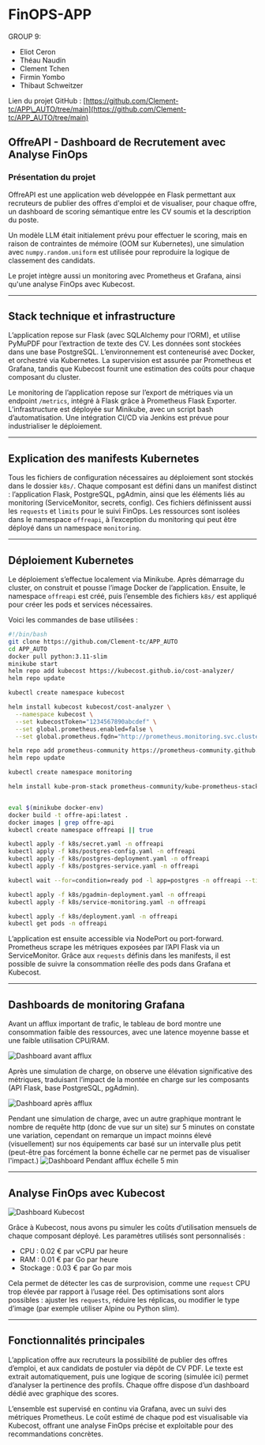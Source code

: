 # FinOPS-APP
GROUP 9:
- Eliot Ceron
- Théau Naudin
- Clement Tchen
- Firmin Yombo
- Thibaut Schweitzer

Lien du projet GitHub : [https://github.com/Clement-tc/APP\_AUTO/tree/main](https://github.com/Clement-tc/APP_AUTO/tree/main)

## OffreAPI - Dashboard de Recrutement avec Analyse FinOps

### Présentation du projet

OffreAPI est une application web développée en Flask permettant aux recruteurs de publier des offres d'emploi et de visualiser, pour chaque offre, un dashboard de scoring sémantique entre les CV soumis et la description du poste.

Un modèle LLM était initialement prévu pour effectuer le scoring, mais en raison de contraintes de mémoire (OOM sur Kubernetes), une simulation avec `numpy.random.uniform` est utilisée pour reproduire la logique de classement des candidats.

Le projet intègre aussi un monitoring avec Prometheus et Grafana, ainsi qu'une analyse FinOps avec Kubecost.

---

## Stack technique et infrastructure

L’application repose sur Flask (avec SQLAlchemy pour l’ORM), et utilise PyMuPDF pour l’extraction de texte des CV. Les données sont stockées dans une base PostgreSQL. L’environnement est conteneurisé avec Docker, et orchestré via Kubernetes. La supervision est assurée par Prometheus et Grafana, tandis que Kubecost fournit une estimation des coûts pour chaque composant du cluster.

Le monitoring de l’application repose sur l’export de métriques via un endpoint `/metrics`, intégré à Flask grâce à Prometheus Flask Exporter. L’infrastructure est déployée sur Minikube, avec un script bash d’automatisation. Une intégration CI/CD via Jenkins est prévue pour industrialiser le déploiement.

---

## Explication des manifests Kubernetes

Tous les fichiers de configuration nécessaires au déploiement sont stockés dans le dossier `k8s/`. Chaque composant est défini dans un manifest distinct : l’application Flask, PostgreSQL, pgAdmin, ainsi que les éléments liés au monitoring (ServiceMonitor, secrets, config). Ces fichiers définissent aussi les `requests` et `limits` pour le suivi FinOps. Les ressources sont isolées dans le namespace `offreapi`, à l’exception du monitoring qui peut être déployé dans un namespace `monitoring`.

---

## Déploiement Kubernetes

Le déploiement s’effectue localement via Minikube. Après démarrage du cluster, on construit et pousse l’image Docker de l’application. Ensuite, le namespace `offreapi` est créé, puis l’ensemble des fichiers `k8s/` est appliqué pour créer les pods et services nécessaires.

Voici les commandes de base utilisées :

```bash
#!/bin/bash
git clone https://github.com/Clement-tc/APP_AUTO 
cd APP_AUTO
docker pull python:3.11-slim
minikube start 
helm repo add kubecost https://kubecost.github.io/cost-analyzer/
helm repo update

kubectl create namespace kubecost

helm install kubecost kubecost/cost-analyzer \
  --namespace kubecost \
  --set kubecostToken="1234567890abcdef" \
  --set global.prometheus.enabled=false \
  --set global.prometheus.fqdn="http://prometheus.monitoring.svc.cluster.local"

helm repo add prometheus-community https://prometheus-community.github.io/helm-charts
helm repo update

kubectl create namespace monitoring

helm install kube-prom-stack prometheus-community/kube-prometheus-stack --namespace monitoring


eval $(minikube docker-env)
docker build -t offre-api:latest .
docker images | grep offre-api
kubectl create namespace offreapi || true

kubectl apply -f k8s/secret.yaml -n offreapi
kubectl apply -f k8s/postgres-config.yaml -n offreapi
kubectl apply -f k8s/postgres-deployment.yaml -n offreapi
kubectl apply -f k8s/postgres-service.yaml -n offreapi

kubectl wait --for=condition=ready pod -l app=postgres -n offreapi --timeout=90s || true

kubectl apply -f k8s/pgadmin-deployment.yaml -n offreapi
kubectl apply -f k8s/service-monitoring.yaml -n offreapi

kubectl apply -f k8s/deployment.yaml -n offreapi
kubectl get pods -n offreapi 
```

L’application est ensuite accessible via NodePort ou port-forward. Prometheus scrape les métriques exposées par l’API Flask via un ServiceMonitor. Grâce aux `requests` définis dans les manifests, il est possible de suivre la consommation réelle des pods dans Grafana et Kubecost.

---

## Dashboards de monitoring Grafana

Avant un afflux important de trafic, le tableau de bord montre une consommation faible des ressources, avec une latence moyenne basse et une faible utilisation CPU/RAM.

![Dashboard avant afflux](captures/Avant_requests.png)

Après une simulation de charge, on observe une élévation significative des métriques, traduisant l’impact de la montée en charge sur les composants (API Flask, base PostgreSQL, pgAdmin).

![Dashboard après afflux](captures/Apres_requests.png)

Pendant une simulation de charge, avec un autre graphique montrant le nombre de requête http (donc de vue sur un site) sur 5 minutes on constate une variation, cependant on remarque un impact moinns élevé (visuellement) sur nos équipements car basé sur un intervalle plus petit (peut-être pas forcément la bonne échelle car ne permet pas de visualiser l'impact.)
![Dashboard Pendant afflux échelle 5 min](captures/High_FLUX_5m.png)

---

## Analyse FinOps avec Kubecost

![Dashboard Kubecost](captures/Kubecost.png)

Grâce à Kubecost, nous avons pu simuler les coûts d’utilisation mensuels de chaque composant déployé. Les paramètres utilisés sont personnalisés :

* CPU : 0.02 € par vCPU par heure
* RAM : 0.01 € par Go par heure
* Stockage : 0.03 € par Go par mois

Cela permet de détecter les cas de surprovision, comme une `request` CPU trop élevée par rapport à l’usage réel. Des optimisations sont alors possibles : ajuster les `requests`, réduire les réplicas, ou modifier le type d’image (par exemple utiliser Alpine ou Python slim).

---

## Fonctionnalités principales

L’application offre aux recruteurs la possibilité de publier des offres d’emploi, et aux candidats de postuler via dépôt de CV PDF. Le texte est extrait automatiquement, puis une logique de scoring (simulée ici) permet d’analyser la pertinence des profils. Chaque offre dispose d’un dashboard dédié avec graphique des scores.

L’ensemble est supervisé en continu via Grafana, avec un suivi des métriques Prometheus. Le coût estimé de chaque pod est visualisable via Kubecost, offrant une analyse FinOps précise et exploitable pour des recommandations concrètes.
